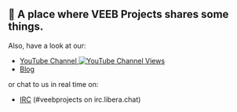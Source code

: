 ## 👋 A place where VEEB Projects shares some things.

Also, have a look at our:

- [YouTube Channel ![YouTube Channel Views](https://img.shields.io/youtube/channel/views/UCz5BOU9J9pB_O0B8-rDjCWQ?style=flat&logo=youtube&logoColor=red&labelColor=white&color=ffed53)](https://www.youtube.com/channel/UCz5BOU9J9pB_O0B8-rDjCWQ)
- [Blog](https://veeb.ch/projects)

or chat to us in real time on:

- [IRC](https://chat.veeb.ch) (#veebprojects on irc.libera.chat)
 

<!---
veebch/veebch is a ✨ special ✨ repository because its `README.md` (this file) appears on your GitHub profile.
You can click the Preview link to take a look at your changes.
--->
